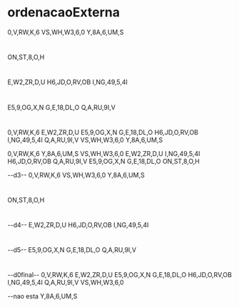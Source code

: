 # ordenacaoExterna

<!-- dispositivo 3 -->
0,V,RW,K,6
VS,WH,W3,6,0
Y,8A,6,UM,S
#
ON,ST,8,O,H
#

<!-- dispotivo 4 -->
E,W2,ZR,D,U
H6,JD,O,RV,OB
I,NG,49,5,4I
#

<!-- dispositivo 5 -->
E5,9,OG,X,N
G,E,18,DL,O
Q,A,RU,9I,V
# 


<!-- Arquivo ordenado -->
0,V,RW,K,6
E,W2,ZR,D,U
E5,9,OG,X,N
G,E,18,DL,O
H6,JD,O,RV,OB
I,NG,49,5,4I
Q,A,RU,9I,V
VS,WH,W3,6,0
Y,8A,6,UM,S


<!-- Original -->
0,V,RW,K,6
Y,8A,6,UM,S
VS,WH,W3,6,0
E,W2,ZR,D,U
I,NG,49,5,4I
H6,JD,O,RV,OB
Q,A,RU,9I,V
E5,9,OG,X,N
G,E,18,DL,O
ON,ST,8,O,H


--d3--
0,V,RW,K,6
VS,WH,W3,6,0
Y,8A,6,UM,S
#
ON,ST,8,O,H
#

--d4--
E,W2,ZR,D,U
H6,JD,O,RV,OB
I,NG,49,5,4I
#

--d5--
E5,9,OG,X,N
G,E,18,DL,O
Q,A,RU,9I,V
#

--d0final--
0,V,RW,K,6
E,W2,ZR,D,U
E5,9,OG,X,N
G,E,18,DL,O
H6,JD,O,RV,OB
I,NG,49,5,4I
Q,A,RU,9I,V
VS,WH,W3,6,0

--nao esta
Y,8A,6,UM,S